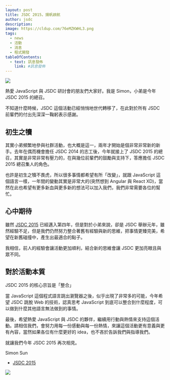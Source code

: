 ```yaml
---
layout: post
title: JSDC 2015，揚帆啟航
author: jsdc
description: 
image: https://cldup.com/76eMZKWHL3.png
tags:
  - news
  - 活動
  - 消息
  - 程式開發
tableOfContents:
  - text: 訊息發佈
    link: #訊息發佈
---
```


![](https://cldup.com/76eMZKWHL3.png)

熱愛 JavaScript 與 JSDC 研討會的朋友們大家好。我是 Simon，小弟是今年 JSDC 2015 的總召。

不知道什麼時候，JSDC 這個活動已經悄悄地世代轉移了，在此對於所有 JSDC 前輩們的付出先深深一鞠躬表示感謝。

## 初生之犢

其實小弟頻繁地參與社群活動，也大概是這一，兩年才開始是個非常非常新的新手。去年在偶而機會擔任 JSDC 2014 的志工後，今年就接上了 JSDC 2015 的總召，其實是非常非常有壓力的，在與幾位前輩們的鼓勵與支持下，答應擔任 JSDC 2015 總召集人的角色。

也許是初生之犢不畏虎，所以很多事情都希望有所「改變」，就跟 JavaScript 這個語言一樣，一年間的變動其實是非常大的(突然想到 Angular 與 React XD)，當然在此也希望有更多新血與更多新的想法可以加入我們，我們非常需要各位的幫忙。

## 心中期待

雖然 [JSDC 2015](http://2015.jsdc.tw/) 已經邁入第四年，但是對於小弟來說，卻是 JSDC 舉辦元年，雖然經驗不足，但是我們仍然努力整合著舊有經驗與新的思維，把事情更臻完美，希望在新舊碰撞中，產生出最適合的點子。

我相信，前人的經驗會讓活動更加順利，結合新的思維會讓 JSDC 更加亮眼且與眾不同。

## 對於活動本質

JSDC 2015 的核心宗旨是「整合」

當 JavaScript 這個程式語言跳出瀏覽器之後，似乎出現了非常多的可能，今年希望 JSDC 跳脫 Web 的技術，認真思考 JavaScript 到底可以整合到什麼程度，可以做到什麼其他語言無法做到的事情。

最後，希望熱愛 JavaScript 與 JSDC 的夥伴，繼續用行動與熱情來支持這個活動。請相信我們，會努力用每一份感動與每一份熱情，來讓這個活動更有意義與更有內容，當然如果各位有什麼更好的 idea，也不吝於告訴我們與指導我們。

就讓我們今年 JSDC 2015 再次相見。

Simon Sun

 * [JSDC 2015](http://2015.jsdc.tw/)


![](https://cldup.com/OZYV5799Fk.jpg)
